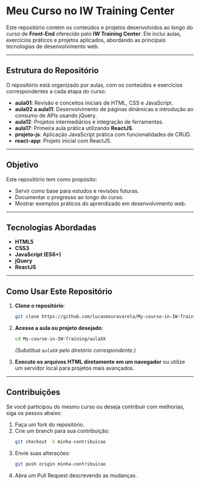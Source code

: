 # Meu Curso no IW Training Center

Este repositório contém os conteúdos e projetos desenvolvidos ao longo do curso de **Front-End** oferecido pelo **IW Training Center**. Ele inclui aulas, exercícios práticos e projetos aplicados, abordando as principais tecnologias de desenvolvimento web.

---

## **Estrutura do Repositório**

O repositório está organizado por aulas, com os conteúdos e exercícios correspondentes a cada etapa do curso:

- **aula01**: Revisão e conceitos iniciais de HTML, CSS e JavaScript.
- **aula02 a aula11**: Desenvolvimento de páginas dinâmicas e introdução ao consumo de APIs usando jQuery.
- **aula12**: Projetos intermediários e integração de ferramentas.
- **aula17**: Primeira aula prática utilizando **ReactJS**.
- **projeto-js**: Aplicação JavaScript prática com funcionalidades de CRUD.
- **react-app**: Projeto inicial com ReactJS.

---

## **Objetivo**

Este repositório tem como propósito:
- Servir como base para estudos e revisões futuras.
- Documentar o progresso ao longo do curso.
- Mostrar exemplos práticos do aprendizado em desenvolvimento web.

---

## **Tecnologias Abordadas**
- **HTML5**
- **CSS3**
- **JavaScript (ES6+)**
- **jQuery**
- **ReactJS**

---

## **Como Usar Este Repositório**

1. **Clone o repositório**:
   ```bash
   git clone https://github.com/lucasmouravarela/My-course-in-IW-Training.git
   ```

2. **Acesse a aula ou projeto desejado**:
   ```bash
   cd My-course-in-IW-Training/aulaXX
   ```
   *(Substitua `aulaXX` pelo diretório correspondente.)*

3. **Execute os arquivos HTML diretamente em um navegador** ou utilize um servidor local para projetos mais avançados.

---

## **Contribuições**
Se você participou do mesmo curso ou deseja contribuir com melhorias, siga os passos abaixo:

1. Faça um fork do repositório.
2. Crie um branch para sua contribuição:
   ```bash
   git checkout -b minha-contribuicao
   ```
3. Envie suas alterações:
   ```bash
   git push origin minha-contribuicao
   ```
4. Abra um Pull Request descrevendo as mudanças.
